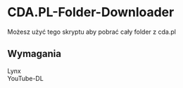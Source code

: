 
# CDA.PL-Folder-Downloader
Możesz użyć tego skryptu aby pobrać cały folder z cda.pl


Wymagania
-
Lynx<br>YouTube-DL

